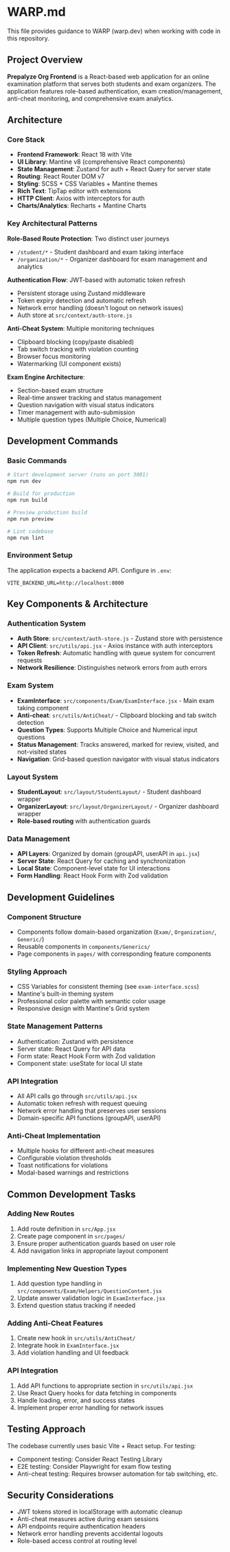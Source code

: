 # WARP.md

This file provides guidance to WARP (warp.dev) when working with code in this repository.

## Project Overview

**Prepalyze Org Frontend** is a React-based web application for an online examination platform that serves both students and exam organizers. The application features role-based authentication, exam creation/management, anti-cheat monitoring, and comprehensive exam analytics.

## Architecture

### Core Stack
- **Frontend Framework**: React 18 with Vite
- **UI Library**: Mantine v8 (comprehensive React components)
- **State Management**: Zustand for auth + React Query for server state
- **Routing**: React Router DOM v7
- **Styling**: SCSS + CSS Variables + Mantine themes
- **Rich Text**: TipTap editor with extensions
- **HTTP Client**: Axios with interceptors for auth
- **Charts/Analytics**: Recharts + Mantine Charts

### Key Architectural Patterns

**Role-Based Route Protection**: Two distinct user journeys
- `/student/*` - Student dashboard and exam taking interface
- `/organization/*` - Organizer dashboard for exam management and analytics

**Authentication Flow**: JWT-based with automatic token refresh
- Persistent storage using Zustand middleware
- Token expiry detection and automatic refresh
- Network error handling (doesn't logout on network issues)
- Auth store at `src/context/auth-store.js`

**Anti-Cheat System**: Multiple monitoring techniques
- Clipboard blocking (copy/paste disabled)
- Tab switch tracking with violation counting
- Browser focus monitoring
- Watermarking (UI component exists)

**Exam Engine Architecture**:
- Section-based exam structure
- Real-time answer tracking and status management
- Question navigation with visual status indicators
- Timer management with auto-submission
- Multiple question types (Multiple Choice, Numerical)

## Development Commands

### Basic Commands
```bash
# Start development server (runs on port 3001)
npm run dev

# Build for production
npm run build

# Preview production build
npm run preview

# Lint codebase
npm run lint
```

### Environment Setup
The application expects a backend API. Configure in `.env`:
```
VITE_BACKEND_URL=http://localhost:8000
```

## Key Components & Architecture

### Authentication System
- **Auth Store**: `src/context/auth-store.js` - Zustand store with persistence
- **API Client**: `src/utils/api.jsx` - Axios instance with auth interceptors
- **Token Refresh**: Automatic handling with queue system for concurrent requests
- **Network Resilience**: Distinguishes network errors from auth errors

### Exam System
- **ExamInterface**: `src/components/Exam/ExamInterface.jsx` - Main exam taking component
- **Anti-cheat**: `src/utils/AntiCheat/` - Clipboard blocking and tab switch detection
- **Question Types**: Supports Multiple Choice and Numerical input questions
- **Status Management**: Tracks answered, marked for review, visited, and not-visited states
- **Navigation**: Grid-based question navigator with visual status indicators

### Layout System
- **StudentLayout**: `src/layout/StudentLayout/` - Student dashboard wrapper
- **OrganizerLayout**: `src/layout/OrganizerLayout/` - Organizer dashboard wrapper
- **Role-based routing** with authentication guards

### Data Management
- **API Layers**: Organized by domain (groupAPI, userAPI in `api.jsx`)
- **Server State**: React Query for caching and synchronization
- **Local State**: Component-level state for UI interactions
- **Form Handling**: React Hook Form with Zod validation

## Development Guidelines

### Component Structure
- Components follow domain-based organization (`Exam/`, `Organization/`, `Generic/`)
- Reusable components in `components/Generics/`
- Page components in `pages/` with corresponding feature components

### Styling Approach
- CSS Variables for consistent theming (see `exam-interface.scss`)
- Mantine's built-in theming system
- Professional color palette with semantic color usage
- Responsive design with Mantine's Grid system

### State Management Patterns
- Authentication: Zustand with persistence
- Server state: React Query for API data
- Form state: React Hook Form with Zod validation
- Component state: useState for local UI state

### API Integration
- All API calls go through `src/utils/api.jsx`
- Automatic token refresh with request queuing
- Network error handling that preserves user sessions
- Domain-specific API functions (groupAPI, userAPI)

### Anti-Cheat Implementation
- Multiple hooks for different anti-cheat measures
- Configurable violation thresholds
- Toast notifications for violations
- Modal-based warnings and restrictions

## Common Development Tasks

### Adding New Routes
1. Add route definition in `src/App.jsx`
2. Create page component in `src/pages/`
3. Ensure proper authentication guards based on user role
4. Add navigation links in appropriate layout component

### Implementing New Question Types
1. Add question type handling in `src/components/Exam/Helpers/QuestionContent.jsx`
2. Update answer validation logic in `ExamInterface.jsx`
3. Extend question status tracking if needed

### Adding Anti-Cheat Features
1. Create new hook in `src/utils/AntiCheat/`
2. Integrate hook in `ExamInterface.jsx`
3. Add violation handling and UI feedback

### API Integration
1. Add API functions to appropriate section in `src/utils/api.jsx`
2. Use React Query hooks for data fetching in components
3. Handle loading, error, and success states
4. Implement proper error handling for network issues

## Testing Approach

The codebase currently uses basic Vite + React setup. For testing:
- Component testing: Consider React Testing Library
- E2E testing: Consider Playwright for exam flow testing
- Anti-cheat testing: Requires browser automation for tab switching, etc.

## Security Considerations

- JWT tokens stored in localStorage with automatic cleanup
- Anti-cheat measures active during exam sessions
- API endpoints require authentication headers
- Network error handling prevents accidental logouts
- Role-based access control at routing level
